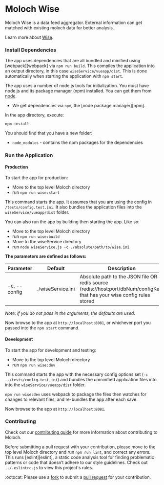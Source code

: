# Moloch Wise

Moloch Wise is a data feed aggregator. External information can get matched with existing moloch data for better analysis.

Learn more about [Wise](https://molo.ch/wise).

### Install Dependencies

The app uses dependencies that are all bundled and minified using [webpack][webpack] via `npm run build`. This compiles the application into an output directory, in this case `wiseService/vueapp/dist`. This is done automatically when starting the application with `npm start`.

The app uses a number of node.js tools for initialization. You must have node.js and its package manager (npm) installed. You can get them from [node](http://nodejs.org/).

* We get dependencies via `npm`, the [node package manager][npm].

In the app directory, execute:

```
npm install
```

You should find that you have a new folder:

* `node_modules` - contains the npm packages for the dependencies


### Run the Application

#### Production

To start the app for production:
* Move to the top level Moloch directory
* run `npm run wise:start`

This command starts the app. It assumes that you are using the config in `/tests/config.test.ini`. It also bundles the application files into the `wiseService/vueapp/dist` folder.

You can also run the app by building then starting the app. Like so:
* Move to the top level Moloch directory
* run `npm run wise:build`
* Move to the wiseService directory
* run `node wiseService.js -c ./absolute/path/to/wise.ini`

**The parameters are defined as follows:**

| Parameter       | Default | Description |
| --------------- | ------- | ----------- |
| -c, --config    | ./wiseService.ini | Absolute path to the JSON file OR redis source (redis://host:port/dbNum/configKey) that has your wise config rules stored |


_Note: if you do not pass in the arguments, the defaults are used._

Now browse to the app at `http://localhost:8081`, or whichever port you passed into the `npm start` command.

#### Development

To start the app for development and testing:
* Move to the top level Moloch directory
* run `npm run wise:dev`

This command starts the app with the necessary config options set (`-c ../tests/config.test.ini`) and bundles the unminified application files into into the `wiseService/vueapp/dist` folder.

`npm run wise:dev` uses webpack to package the files then watches for changes to relevant files, and re-bundles the app after each save.

Now browse to the app at `http://localhost:8081`.

### Contributing

Check out our [contributing guide](../CONTRIBUTING.md) for more information about contributing to Moloch.

Before submitting a pull request with your contribution, please move to the top level Moloch directory and run `npm run lint`, and correct any errors. This runs [eslint][eslint], a static code analysis tool for finding problematic patterns or code that doesn’t adhere to our style guidelines. Check out `../.eslintrc.js` to view this project's rules.

:octocat: Please use a [fork](https://guides.github.com/activities/forking/) to submit a [pull request](https://help.github.com/articles/creating-a-pull-request/) for your contribution.
